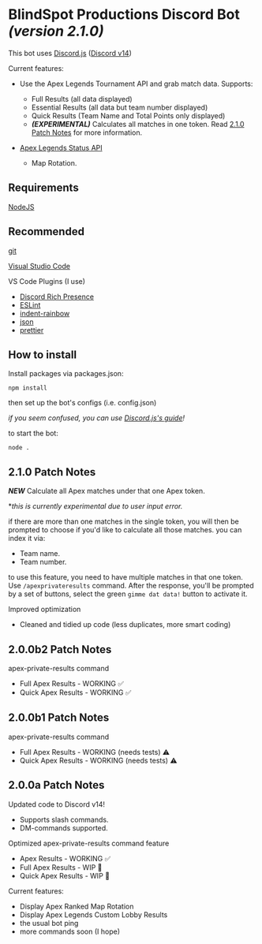 # BlindSpot Productions Discord Bot ***(version 2.1.0)***

This bot uses [Discord.js](https://discord.js.org) ([Discord v14](https://discord.com/developers/docs/intro))

Current features:
 - Use the Apex Legends Tournament API and grab match data.  Supports:
   - Full Results (all data displayed)
   - Essential Results (all data but team number displayed)
   - Quick Results (Team Name and Total Points only displayed)
   - *__(EXPERIMENTAL)__* Calculates all matches in one token. Read [2.1.0 Patch Notes](https://github.com/n8ventures/blindspot-prod-discordbot.js#210-patch-notes) for more information.
   
 - [Apex Legends Status API](https://apexlegendsapi.com/)
    - Map Rotation.
    
## Requirements
[NodeJS](https://nodejs.org/en/)
## Recommended
[git](https://git-scm.com)

[Visual Studio Code](https://code.visualstudio.com/)

VS Code Plugins (I use)
 - [Discord Rich Presence](https://marketplace.visualstudio.com/items?itemName=LeonardSSH.vscord)
 - [ESLint](https://marketplace.visualstudio.com/items?itemName=dbaeumer.vscode-eslint)
 - [indent-rainbow](https://marketplace.visualstudio.com/items?itemName=oderwat.indent-rainbow)
 - [json](https://marketplace.visualstudio.com/items?itemName=ZainChen.json)
 - [prettier](https://marketplace.visualstudio.com/items?itemName=esbenp.prettier-vscode)
   
## How to install
Install packages via packages.json:
```
npm install
```
then set up the bot's configs (i.e. config.json)

*if you seem confused, you can use [Discord.js's guide](https://discordjs.guide/#before-you-begin)!*

to start the bot:
```
node .
```

## 2.1.0 Patch Notes
***NEW*** Calculate all Apex matches under that one Apex token.

**this is currently experimental due to user input error.*

if there are more than one matches in the single token, you will then be prompted to choose if you'd like to calculate all those matches.
you can index it via:
- Team name.
- Team number.

to use this feature, you need to have multiple matches in that one token. Use `/apexprivateresults` command. After the response, you'll be prompted by a set of buttons, select the green `gimme dat data!` button to activate it.

Improved optimization
- Cleaned and tidied up code (less duplicates, more smart coding)
        
## 2.0.0b2 Patch Notes
apex-private-results command
- Full Apex Results - WORKING ✅
- Quick Apex Results - WORKING ✅

## 2.0.0b1 Patch Notes
apex-private-results command
- Full Apex Results - WORKING (needs tests) ⚠️
- Quick Apex Results - WORKING (needs tests) ⚠️

## 2.0.0a Patch Notes 
Updated code to Discord v14!
- Supports slash commands.
- DM-commands supported.

Optimized apex-private-results command feature
- Apex Results - WORKING ✅
- Full Apex Results - WIP 🚧
- Quick Apex Results - WIP 🚧

Current features:
- Display Apex Ranked Map Rotation
- Display Apex Legends Custom Lobby Results
- the usual bot ping
- more commands soon (I hope)
